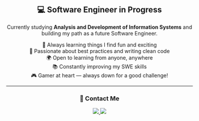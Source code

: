 <div align="center">

## 💻 Software Engineer in Progress

Currently studying **Analysis and Development of Information Systems** and building my path as a future Software Engineer.

🚀 Always learning things I find fun and exciting  
🧠 Passionate about best practices and writing clean code  
🌍 Open to learning from anyone, anywhere  
📚 Constantly improving my SWE skills  
🎮 Gamer at heart — always down for a good challenge!

---

### 🤝 Contact Me

<p>
  <a href="https://www.linkedin.com/in/cristianperez879m/">
    <img src="https://img.shields.io/badge/Cristian%20Pérez-0077B5?style=flat-square&logo=Linkedin&logoColor=white"/>
  </a>
  <a href="mailto:crisperezm879@gmail.com">
    <img src="https://img.shields.io/badge/crisperezm879@gmail.com-D14836?style=flat-square&logo=Gmail&logoColor=white"/>
  </a>
</p>

</div>

